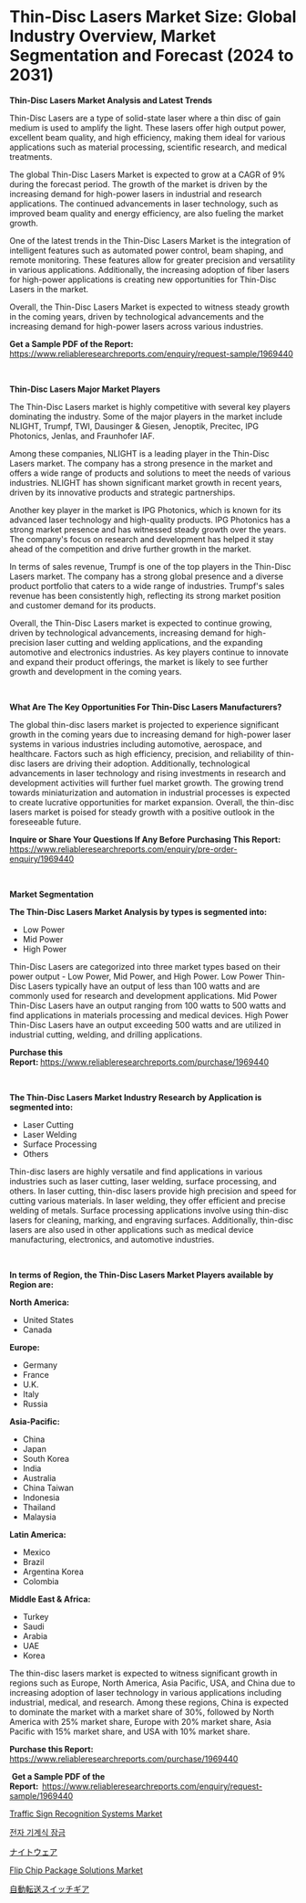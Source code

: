 <p><h1>Thin-Disc Lasers Market Size: Global Industry Overview, Market Segmentation and Forecast (2024 to 2031)</h1></p><p><strong>Thin-Disc Lasers Market Analysis and Latest Trends</strong></p>
<p><p>Thin-Disc Lasers are a type of solid-state laser where a thin disc of gain medium is used to amplify the light. These lasers offer high output power, excellent beam quality, and high efficiency, making them ideal for various applications such as material processing, scientific research, and medical treatments.</p><p>The global Thin-Disc Lasers Market is expected to grow at a CAGR of 9% during the forecast period. The growth of the market is driven by the increasing demand for high-power lasers in industrial and research applications. The continued advancements in laser technology, such as improved beam quality and energy efficiency, are also fueling the market growth.</p><p>One of the latest trends in the Thin-Disc Lasers Market is the integration of intelligent features such as automated power control, beam shaping, and remote monitoring. These features allow for greater precision and versatility in various applications. Additionally, the increasing adoption of fiber lasers for high-power applications is creating new opportunities for Thin-Disc Lasers in the market.</p><p>Overall, the Thin-Disc Lasers Market is expected to witness steady growth in the coming years, driven by technological advancements and the increasing demand for high-power lasers across various industries.</p></p>
<p><strong>Get a Sample PDF of the Report:&nbsp;</strong> <a href="https://www.reliableresearchreports.com/enquiry/request-sample/1969440">https://www.reliableresearchreports.com/enquiry/request-sample/1969440</a></p>
<p>&nbsp;</p>
<p><strong>Thin-Disc Lasers Major Market Players</strong></p>
<p><p>The Thin-Disc Lasers market is highly competitive with several key players dominating the industry. Some of the major players in the market include NLIGHT, Trumpf, TWI, Dausinger & Giesen, Jenoptik, Precitec, IPG Photonics, Jenlas, and Fraunhofer IAF.</p><p>Among these companies, NLIGHT is a leading player in the Thin-Disc Lasers market. The company has a strong presence in the market and offers a wide range of products and solutions to meet the needs of various industries. NLIGHT has shown significant market growth in recent years, driven by its innovative products and strategic partnerships.</p><p>Another key player in the market is IPG Photonics, which is known for its advanced laser technology and high-quality products. IPG Photonics has a strong market presence and has witnessed steady growth over the years. The company's focus on research and development has helped it stay ahead of the competition and drive further growth in the market.</p><p>In terms of sales revenue, Trumpf is one of the top players in the Thin-Disc Lasers market. The company has a strong global presence and a diverse product portfolio that caters to a wide range of industries. Trumpf's sales revenue has been consistently high, reflecting its strong market position and customer demand for its products.</p><p>Overall, the Thin-Disc Lasers market is expected to continue growing, driven by technological advancements, increasing demand for high-precision laser cutting and welding applications, and the expanding automotive and electronics industries. As key players continue to innovate and expand their product offerings, the market is likely to see further growth and development in the coming years.</p></p>
<p>&nbsp;</p>
<p><strong>What Are The Key Opportunities For Thin-Disc Lasers Manufacturers?</strong></p>
<p><p>The global thin-disc lasers market is projected to experience significant growth in the coming years due to increasing demand for high-power laser systems in various industries including automotive, aerospace, and healthcare. Factors such as high efficiency, precision, and reliability of thin-disc lasers are driving their adoption. Additionally, technological advancements in laser technology and rising investments in research and development activities will further fuel market growth. The growing trend towards miniaturization and automation in industrial processes is expected to create lucrative opportunities for market expansion. Overall, the thin-disc lasers market is poised for steady growth with a positive outlook in the foreseeable future.</p></p>
<p><strong>Inquire or Share Your Questions If Any Before Purchasing This Report:</strong> <a href="https://www.reliableresearchreports.com/enquiry/pre-order-enquiry/1969440">https://www.reliableresearchreports.com/enquiry/pre-order-enquiry/1969440</a></p>
<p>&nbsp;</p>
<p><strong>Market Segmentation</strong></p>
<p><strong>The Thin-Disc Lasers Market Analysis by types is segmented into:</strong></p>
<p><ul><li>Low Power</li><li>Mid Power</li><li>High Power</li></ul></p>
<p><p>Thin-Disc Lasers are categorized into three market types based on their power output - Low Power, Mid Power, and High Power. Low Power Thin-Disc Lasers typically have an output of less than 100 watts and are commonly used for research and development applications. Mid Power Thin-Disc Lasers have an output ranging from 100 watts to 500 watts and find applications in materials processing and medical devices. High Power Thin-Disc Lasers have an output exceeding 500 watts and are utilized in industrial cutting, welding, and drilling applications.</p></p>
<p><strong>Purchase this Report:&nbsp;</strong><a href="https://www.reliableresearchreports.com/purchase/1969440">https://www.reliableresearchreports.com/purchase/1969440</a></p>
<p>&nbsp;</p>
<p><strong>The Thin-Disc Lasers Market Industry Research by Application is segmented into:</strong></p>
<p><ul><li>Laser Cutting</li><li>Laser Welding</li><li>Surface Processing</li><li>Others</li></ul></p>
<p><p>Thin-disc lasers are highly versatile and find applications in various industries such as laser cutting, laser welding, surface processing, and others. In laser cutting, thin-disc lasers provide high precision and speed for cutting various materials. In laser welding, they offer efficient and precise welding of metals. Surface processing applications involve using thin-disc lasers for cleaning, marking, and engraving surfaces. Additionally, thin-disc lasers are also used in other applications such as medical device manufacturing, electronics, and automotive industries.</p></p>
<p>&nbsp;</p>
<p><strong>In terms of Region, the Thin-Disc Lasers Market Players available by Region are:</strong></p>
<p>
    <p> <strong> North America: </strong>
        <ul>
            <li>United States</li>
            <li>Canada</li>
        </ul>
        </p> 
    <p> <strong> Europe: </strong>
        <ul>
            <li>Germany</li>
            <li>France</li>
            <li>U.K.</li>
            <li>Italy</li>
            <li>Russia</li>
        </ul>
        </p> 
    <p> <strong> Asia-Pacific: </strong>
        <ul>
            <li>China</li>
            <li>Japan</li>
            <li>South Korea</li>
            <li>India</li>
            <li>Australia</li>
            <li>China Taiwan</li>
            <li>Indonesia</li>
            <li>Thailand</li>
            <li>Malaysia</li>
        </ul>
        </p> 
    <p> <strong> Latin America: </strong>
        <ul>
            <li>Mexico</li>
            <li>Brazil</li>
            <li>Argentina Korea</li>
            <li>Colombia</li>
        </ul>
        </p> 
    <p> <strong> Middle East & Africa: </strong>
        <ul>
            <li>Turkey</li>
            <li>Saudi</li>
            <li>Arabia</li>
            <li>UAE</li>
            <li>Korea</li>
        </ul>
    </p>
    </p>
<p><p>The thin-disc lasers market is expected to witness significant growth in regions such as Europe, North America, Asia Pacific, USA, and China due to increasing adoption of laser technology in various applications including industrial, medical, and research. Among these regions, China is expected to dominate the market with a market share of 30%, followed by North America with 25% market share, Europe with 20% market share, Asia Pacific with 15% market share, and USA with 10% market share.</p></p>
<p><strong>Purchase this Report: </strong><a href="https://www.reliableresearchreports.com/purchase/1969440">https://www.reliableresearchreports.com/purchase/1969440</a></p>
<p>&nbsp;<strong>Get a Sample PDF of the Report:&nbsp;&nbsp;</strong><a href="https://www.reliableresearchreports.com/enquiry/request-sample/1969440">https://www.reliableresearchreports.com/enquiry/request-sample/1969440</a></p>
<p><strong></strong></p>
<p><p><a href="https://issuu.com/reportprime-2/docs/traffic-sign-recognition-systems-market-size-2030.">Traffic Sign Recognition Systems Market</a></p><p><a href="https://github.com/plelbej847484502/Market-Research-Report-List-1/blob/main/460000213167.md">전자 기계식 잠금</a></p><p><a href="https://github.com/EthanMorar2011/Market-Research-Report-List-1/blob/main/351674814107.md">ナイトウェア</a></p><p><a href="https://github.com/jodemen/Market-Research-Report-List-2/blob/main/flip-chip-package-solutions-market.md">Flip Chip Package Solutions Market</a></p><p><a href="https://github.com/dzy793153605/Market-Research-Report-List-1/blob/main/243306614106.md">自動転送スイッチギア</a></p></p>